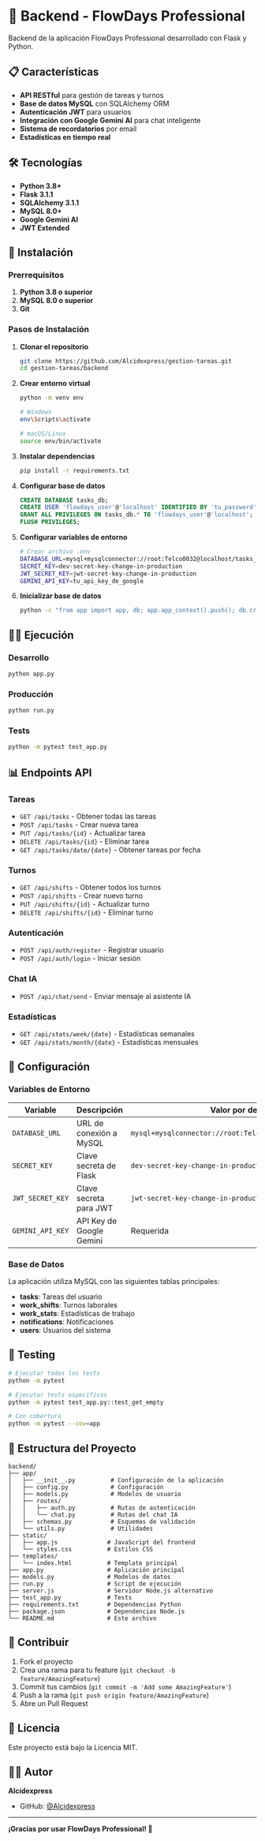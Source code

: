 # 🚀 Backend - FlowDays Professional

Backend de la aplicación FlowDays Professional desarrollado con Flask y Python.

## 📋 Características

- **API RESTful** para gestión de tareas y turnos
- **Base de datos MySQL** con SQLAlchemy ORM
- **Autenticación JWT** para usuarios
- **Integración con Google Gemini AI** para chat inteligente
- **Sistema de recordatorios** por email
- **Estadísticas en tiempo real**

## 🛠️ Tecnologías

- **Python 3.8+**
- **Flask 3.1.1**
- **SQLAlchemy 3.1.1**
- **MySQL 8.0+**
- **Google Gemini AI**
- **JWT Extended**

## 🚀 Instalación

### Prerrequisitos

1. **Python 3.8 o superior**
2. **MySQL 8.0 o superior**
3. **Git**

### Pasos de Instalación

1. **Clonar el repositorio**
   ```bash
   git clone https://github.com/Alcidexpress/gestion-tareas.git
   cd gestion-tareas/backend
   ```

2. **Crear entorno virtual**
   ```bash
   python -m venv env
   
   # Windows
   env\Scripts\activate
   
   # macOS/Linux
   source env/bin/activate
   ```

3. **Instalar dependencias**
   ```bash
   pip install -r requirements.txt
   ```

4. **Configurar base de datos**
   ```sql
   CREATE DATABASE tasks_db;
   CREATE USER 'flowdays_user'@'localhost' IDENTIFIED BY 'tu_password';
   GRANT ALL PRIVILEGES ON tasks_db.* TO 'flowdays_user'@'localhost';
   FLUSH PRIVILEGES;
   ```

5. **Configurar variables de entorno**
   ```bash
   # Crear archivo .env
   DATABASE_URL=mysql+mysqlconnector://root:Telco0032@localhost/tasks_db
   SECRET_KEY=dev-secret-key-change-in-production
   JWT_SECRET_KEY=jwt-secret-key-change-in-production
   GEMINI_API_KEY=tu_api_key_de_google
   ```

6. **Inicializar base de datos**
   ```bash
   python -c "from app import app, db; app.app_context().push(); db.create_all()"
   ```

## 🏃‍♂️ Ejecución

### Desarrollo
```bash
python app.py
```

### Producción
```bash
python run.py
```

### Tests
```bash
python -m pytest test_app.py
```

## 📊 Endpoints API

### Tareas
- `GET /api/tasks` - Obtener todas las tareas
- `POST /api/tasks` - Crear nueva tarea
- `PUT /api/tasks/{id}` - Actualizar tarea
- `DELETE /api/tasks/{id}` - Eliminar tarea
- `GET /api/tasks/date/{date}` - Obtener tareas por fecha

### Turnos
- `GET /api/shifts` - Obtener todos los turnos
- `POST /api/shifts` - Crear nuevo turno
- `PUT /api/shifts/{id}` - Actualizar turno
- `DELETE /api/shifts/{id}` - Eliminar turno

### Autenticación
- `POST /api/auth/register` - Registrar usuario
- `POST /api/auth/login` - Iniciar sesión

### Chat IA
- `POST /api/chat/send` - Enviar mensaje al asistente IA

### Estadísticas
- `GET /api/stats/week/{date}` - Estadísticas semanales
- `GET /api/stats/month/{date}` - Estadísticas mensuales

## 🔧 Configuración

### Variables de Entorno

| Variable | Descripción | Valor por defecto |
|----------|-------------|-------------------|
| `DATABASE_URL` | URL de conexión a MySQL | `mysql+mysqlconnector://root:Telco0032@localhost/tasks_db` |
| `SECRET_KEY` | Clave secreta de Flask | `dev-secret-key-change-in-production` |
| `JWT_SECRET_KEY` | Clave secreta para JWT | `jwt-secret-key-change-in-production` |
| `GEMINI_API_KEY` | API Key de Google Gemini | Requerida |

### Base de Datos

La aplicación utiliza MySQL con las siguientes tablas principales:

- **tasks**: Tareas del usuario
- **work_shifts**: Turnos laborales
- **work_stats**: Estadísticas de trabajo
- **notifications**: Notificaciones
- **users**: Usuarios del sistema

## 🧪 Testing

```bash
# Ejecutar todos los tests
python -m pytest

# Ejecutar tests específicos
python -m pytest test_app.py::test_get_empty

# Con cobertura
python -m pytest --cov=app
```

## 📁 Estructura del Proyecto

```
backend/
├── app/
│   ├── __init__.py          # Configuración de la aplicación
│   ├── config.py            # Configuración
│   ├── models.py            # Modelos de usuario
│   ├── routes/
│   │   ├── auth.py          # Rutas de autenticación
│   │   └── chat.py          # Rutas del chat IA
│   ├── schemas.py           # Esquemas de validación
│   └── utils.py             # Utilidades
├── static/
│   ├── app.js              # JavaScript del frontend
│   └── styles.css          # Estilos CSS
├── templates/
│   └── index.html          # Template principal
├── app.py                  # Aplicación principal
├── models.py               # Modelos de datos
├── run.py                  # Script de ejecución
├── server.js               # Servidor Node.js alternativo
├── test_app.py             # Tests
├── requirements.txt        # Dependencias Python
├── package.json            # Dependencias Node.js
└── README.md               # Este archivo
```

## 🤝 Contribuir

1. Fork el proyecto
2. Crea una rama para tu feature (`git checkout -b feature/AmazingFeature`)
3. Commit tus cambios (`git commit -m 'Add some AmazingFeature'`)
4. Push a la rama (`git push origin feature/AmazingFeature`)
5. Abre un Pull Request

## 📝 Licencia

Este proyecto está bajo la Licencia MIT.

## 👨‍💻 Autor

**Alcidexpress**
- GitHub: [@Alcidexpress](https://github.com/Alcidexpress)

---

**¡Gracias por usar FlowDays Professional! 🚀** 